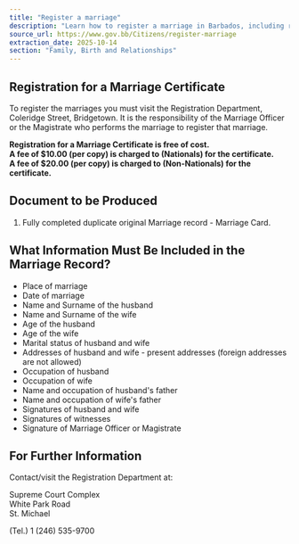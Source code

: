 ```yaml
---
title: "Register a marriage"
description: "Learn how to register a marriage in Barbados, including required documents, information needed for the marriage record, and applicable fees for certificates."
source_url: https://www.gov.bb/Citizens/register-marriage
extraction_date: 2025-10-14
section: "Family, Birth and Relationships"
---
```


## Registration for a Marriage Certificate

To register the marriages you must visit the Registration Department, Coleridge Street, Bridgetown. It is the responsibility of the Marriage Officer or the Magistrate who performs the marriage to register that marriage.

**Registration for a Marriage Certificate is free of cost.**
\
**A fee of $10.00 (per copy) is charged to (Nationals) for the certificate.**
\
**A fee of $20.00 (per copy) is charged to (Non-Nationals) for the certificate.**

## Document to be Produced

1.  Fully completed duplicate original Marriage record - Marriage Card.

## What Information Must Be Included in the Marriage Record?

*   Place of marriage
*   Date of marriage
*   Name and Surname of the husband
*   Name and Surname of the wife
*   Age of the husband
*   Age of the wife
*   Marital status of husband and wife
*   Addresses of husband and wife - present addresses (foreign addresses are not allowed)
*   Occupation of husband
*   Occupation of wife
*   Name and occupation of husband's father
*   Name and occupation of wife's father
*   Signatures of husband and wife
*   Signatures of witnesses
*   Signature of Marriage Officer or Magistrate

## For Further Information

Contact/visit the Registration Department at:

Supreme Court Complex  
White Park Road  
St. Michael

(Tel.) 1 (246) 535-9700
```